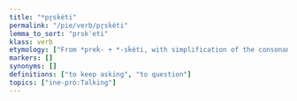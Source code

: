 ```yaml
---
title: "*pr̥sḱéti"
permalink: "/pie/verb/pr̥sḱéti"
lemma_to_sort: "prsk'eti"
klass: verb
etymology: ["From *preḱ- +‎ *-sḱéti, with simplification of the consonant cluster."]
markers: []
synonyms: []
definitions: ["to keep asking", "to question"]
topics: ["ine-pro:Talking"]
---
```

